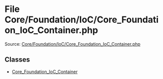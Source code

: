 File Core/Foundation/IoC/Core_Foundation_IoC_Container.php
=========

Source: [Core/Foundation/IoC/Core_Foundation_IoC_Container.php](https://github.com/PrestaShop/PrestaShop/blob/1.6.1.0/Core/Foundation/IoC/Core_Foundation_IoC_Container.php)


Classes
-------

* [Core_Foundation_IoC_Container](class.Core_Foundation_IoC_Container.md)

